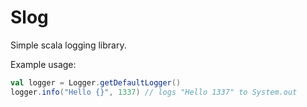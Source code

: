 # Slog
Simple scala logging library.

Example usage:
```scala
val logger = Logger.getDefaultLogger()
logger.info("Hello {}", 1337) // logs "Hello 1337" to System.out
```